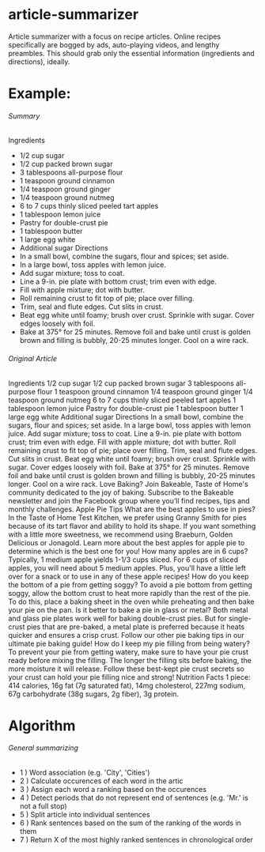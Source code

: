 # article-summarizer
Article summarizer with a focus on recipe articles. Online recipes specifically are bogged by ads, auto-playing videos, and lengthy preambles. This should grab only the essential information (ingredients and directions), ideally.

# Example: 

###### Summary
Ingredients
* 1/2 cup sugar
* 1/2 cup packed brown sugar
* 3 tablespoons all-purpose flour
* 1 teaspoon ground cinnamon
* 1/4 teaspoon ground ginger
* 1/4 teaspoon ground nutmeg
* 6 to 7 cups thinly sliced peeled tart apples
* 1 tablespoon lemon juice
* Pastry for double-crust pie
* 1 tablespoon butter
* 1 large egg white
* Additional sugar
Directions
* In a small bowl, combine the sugars, flour and spices; set aside. 
* In a large bowl, toss apples with lemon juice. 
* Add sugar mixture; toss to coat.
* Line a 9-in. pie plate with bottom crust; trim even with edge. 
* Fill with apple mixture; dot with butter. 
* Roll remaining crust to fit top of pie; place over filling. 
* Trim, seal and flute edges. Cut slits in crust.
* Beat egg white until foamy; brush over crust. Sprinkle with sugar. Cover edges loosely with foil.
* Bake at 375° for 25 minutes. Remove foil and bake until crust is golden brown and filling is bubbly, 20-25 minutes longer. Cool on a wire rack.

###### Original Article
Ingredients
1/2 cup sugar
1/2 cup packed brown sugar
3 tablespoons all-purpose flour
1 teaspoon ground cinnamon
1/4 teaspoon ground ginger
1/4 teaspoon ground nutmeg
6 to 7 cups thinly sliced peeled tart apples
1 tablespoon lemon juice
Pastry for double-crust pie
1 tablespoon butter
1 large egg white
Additional sugar
Directions
In a small bowl, combine the sugars, flour and spices; set aside. In a large bowl, toss apples with lemon juice. Add sugar mixture; toss to coat.
Line a 9-in. pie plate with bottom crust; trim even with edge. Fill with apple mixture; dot with butter. Roll remaining crust to fit top of pie; place over filling. Trim, seal and flute edges. Cut slits in crust.
Beat egg white until foamy; brush over crust. Sprinkle with sugar. Cover edges loosely with foil.
Bake at 375° for 25 minutes. Remove foil and bake until crust is golden brown and filling is bubbly, 20-25 minutes longer. Cool on a wire rack.
Love Baking? Join Bakeable, Taste of Home's community dedicated to the joy of baking. Subscribe to the Bakeable newsletter and join the Facebook group where you’ll find recipes, tips and monthly challenges.
Apple Pie Tips
What are the best apples to use in pies?
In the Taste of Home Test Kitchen, we prefer using Granny Smith for pies because of its tart flavor and ability to hold its shape. If you want something with a little more sweetness, we recommend using Braeburn, Golden Delicious or Jonagold. Learn more about the best apples for apple pie to determine which is the best one for you!
How many apples are in 6 cups?
Typically, 1 medium apple yields 1-1/3 cups sliced. For 6 cups of sliced apples, you will need about 5 medium apples. Plus, you'll have a little left over for a snack or to use in any of these apple recipes!
How do you keep the bottom of a pie from getting soggy?
To avoid a pie bottom from getting soggy, allow the bottom crust to heat more rapidly than the rest of the pie. To do this, place a baking sheet in the oven while preheating and then bake your pie on the pan.
Is it better to bake a pie in glass or metal?
Both metal and glass pie plates work well for baking double-crust pies. But for single-crust pies that are pre-baked, a metal plate is preferred because it heats quicker and ensures a crisp crust. Follow our other pie baking tips in our ultimate pie baking guide!
How do I keep my pie filling from being watery?
To prevent your pie from getting watery, make sure to have your pie crust ready before mixing the filling. The longer the filling sits before baking, the more moisture it will release. Follow these best-kept pie crust secrets so your crust can hold your pie filling nice and strong!
Nutrition Facts
1 piece: 414 calories, 16g fat (7g saturated fat), 14mg cholesterol, 227mg sodium, 67g carbohydrate (38g sugars, 2g fiber), 3g protein.

# Algorithm
###### General summarizing
* 1 ) Word association (e.g. 'City', 'Cities')
* 2 ) Calculate occurences of each word in the artic
* 3 ) Assign each word a ranking based on the occurences
* 4 ) Detect periods that do not represent end of sentences (e.g. 'Mr.' is not a full stop)
* 5 ) Split article into individual sentences
* 6 ) Rank sentences based on the sum of the ranking of the words in them
* 7 ) Return X of the most highly ranked sentences in chronological order
